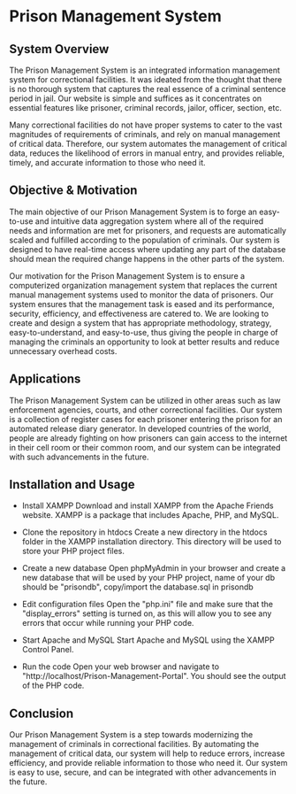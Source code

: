 # Prison Management System
## System Overview
The Prison Management System is an integrated information management system for correctional facilities. It was ideated from the thought that there is no thorough system that captures the real essence of a criminal sentence period in jail. Our website is simple and suffices as it concentrates on essential features like prisoner, criminal records, jailor, officer, section, etc.

Many correctional facilities do not have proper systems to cater to the vast magnitudes of requirements of criminals, and rely on manual management of critical data. Therefore, our system automates the management of critical data, reduces the likelihood of errors in manual entry, and provides reliable, timely, and accurate information to those who need it.

## Objective & Motivation
The main objective of our Prison Management System is to forge an easy-to-use and intuitive data aggregation system where all of the required needs and information are met for prisoners, and requests are automatically scaled and fulfilled according to the population of criminals. Our system is designed to have real-time access where updating any part of the database should mean the required change happens in the other parts of the system.

Our motivation for the Prison Management System is to ensure a computerized organization management system that replaces the current manual management systems used to monitor the data of prisoners. Our system ensures that the management task is eased and its performance, security, efficiency, and effectiveness are catered to. We are looking to create and design a system that has appropriate methodology, strategy, easy-to-understand, and easy-to-use, thus giving the people in charge of managing the criminals an opportunity to look at better results and reduce unnecessary overhead costs.

## Applications
The Prison Management System can be utilized in other areas such as law enforcement agencies, courts, and other correctional facilities. Our system is a collection of register cases for each prisoner entering the prison for an automated release diary generator. In developed countries of the world, people are already fighting on how prisoners can gain access to the internet in their cell room or their common room, and our system can be integrated with such advancements in the future.

## Installation and Usage
- Install XAMPP
            Download and install XAMPP from the Apache Friends website. XAMPP is a package that includes Apache, PHP, and MySQL.

- Clone the repository in htdocs
            Create a new directory in the htdocs folder in the XAMPP installation directory. This directory will be used to store your PHP project files.

- Create a new database
            Open phpMyAdmin in your browser and create a new database that will be used by your PHP project, name of your db should be "prisondb", copy/import the database.sql in prisondb

- Edit configuration files
            Open the "php.ini" file and make sure that the "display_errors" setting is turned on, as this will allow you to see any errors that occur while running your PHP code.

- Start Apache and MySQL
            Start Apache and MySQL using the XAMPP Control Panel.

- Run the code
            Open your web browser and navigate to "http://localhost/Prison-Management-Portal". You should see the output of the PHP code.

## Conclusion
Our Prison Management System is a step towards modernizing the management of criminals in correctional facilities. By automating the management of critical data, our system will help to reduce errors, increase efficiency, and provide reliable information to those who need it. Our system is easy to use, secure, and can be integrated with other advancements in the future.
